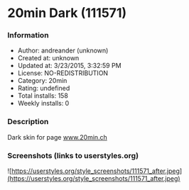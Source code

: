 # 20min Dark (111571)

### Information
- Author: andreander (unknown)
- Created at: unknown
- Updated at: 3/23/2015, 3:32:59 PM
- License: NO-REDISTRIBUTION
- Category: 20min
- Rating: undefined
- Total installs: 158
- Weekly installs: 0


### Description
Dark skin for page www.20min.ch


### Screenshots (links to userstyles.org)
![https://userstyles.org/style_screenshots/111571_after.jpeg](https://userstyles.org/style_screenshots/111571_after.jpeg)


